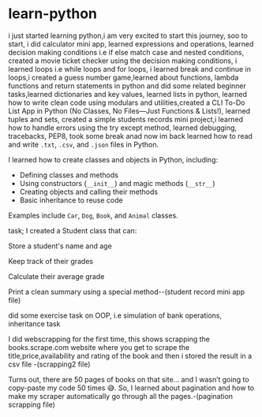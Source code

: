 # learn-python
i just started learning python,i am very excited to start this journey, soo to start,
i did calculator mini app,
learned expressions and operations,
learned decision making conditions i.e if else match case and nested conditions,
created a movie ticket checker using the decision making conditions, i learned loops i.e while loops and for loops, i learned break and continue in loops,i created a guess number game,learned about functions, lambda functions and return statements in python and did some related beginner tasks,learned dictionaries and key values, learned lists in python, learned how to write clean code using modulars and utilities,created a CLI To-Do List App in Python (No Classes, No Files—Just Functions & Lists!), learned tuples and sets, created a simple students records mini project,i learned how to handle errors using the try except method, learned debugging, tracebacks, PEP8,
took some break anad now im back 
learned how to read and write `.txt`, `.csv`, and `.json` files in Python.

I learned how to create classes and objects in Python, including:

- Defining classes and methods  
- Using constructors (`__init__`) and magic methods (`__str__`)  
- Creating objects and calling their methods  
- Basic inheritance to reuse code

Examples include `Car`, `Dog`, `Book`, and `Animal` classes.

task;
I created a Student class that can:

Store a student's name and age

Keep track of their grades

Calculate their average grade

Print a clean summary using a special method--(student record mini app file)


did some exercise task on OOP, i.e simulation of bank operations, inheritance task 


I did webscrapping for the first time,
this shows scrapping the books.scrape.com website where you get to scrape the title,price,availability and rating of the book and then i stored the result in a csv file -(scrapping2 file)


Turns out, there are 50 pages of books on that site... and I wasn’t going to copy-paste my code 50 times 😅. So, I learned about pagination and how to make my scraper automatically go through all the pages.-(pagination scrapping file)
